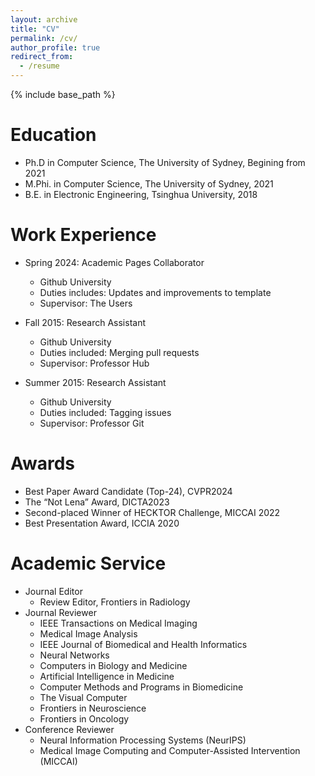 ```yaml
---
layout: archive
title: "CV"
permalink: /cv/
author_profile: true
redirect_from:
  - /resume
---
```


{% include base_path %}

Education
======
* Ph.D in Computer Science, The University of Sydney, Begining from 2021
* M.Phi. in Computer Science, The University of Sydney, 2021
* B.E. in Electronic Engineering, Tsinghua University, 2018

Work Experience
======
* Spring 2024: Academic Pages Collaborator
  * Github University
  * Duties includes: Updates and improvements to template
  * Supervisor: The Users

* Fall 2015: Research Assistant
  * Github University
  * Duties included: Merging pull requests
  * Supervisor: Professor Hub

* Summer 2015: Research Assistant
  * Github University
  * Duties included: Tagging issues
  * Supervisor: Professor Git
  
Awards
======
* Best Paper Award Candidate (Top-24), CVPR2024
* The “Not Lena” Award, DICTA2023
* Second-placed Winner of HECKTOR Challenge, MICCAI 2022
* Best Presentation Award, ICCIA 2020
  
Academic Service
======
* Journal Editor
  * Review Editor, Frontiers in Radiology
* Journal Reviewer
  * IEEE Transactions on Medical Imaging
  * Medical Image Analysis
  * IEEE Journal of Biomedical and Health Informatics
  * Neural Networks
  * Computers in Biology and Medicine
  * Artificial Intelligence in Medicine
  * Computer Methods and Programs in Biomedicine
  * The Visual Computer
  * Frontiers in Neuroscience
  * Frontiers in Oncology
* Conference Reviewer
  * Neural Information Processing Systems (NeurIPS)
  * Medical Image Computing and Computer-Assisted Intervention (MICCAI)


